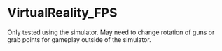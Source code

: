 # VirtualReality_FPS

Only tested using the simulator. May need to change rotation of guns or grab points for gameplay outside of the simulator.
